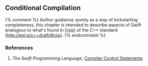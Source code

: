 ---
---

## Conditional Compilation

{% comment %}
Author guidance: purely as a way of kickstarting completeness, this chapter
is intended to describe aspects of Swift analogous to what's found in 
[cpp] of the C++ standard (http://eel.is/c++draft/#cpp).
{% endcomment %}

### References

1. *The Swift Programming Language*, [Compiler Control Statements](https://docs.swift.org/swift-book/ReferenceManual/Statements.html#ID538)
